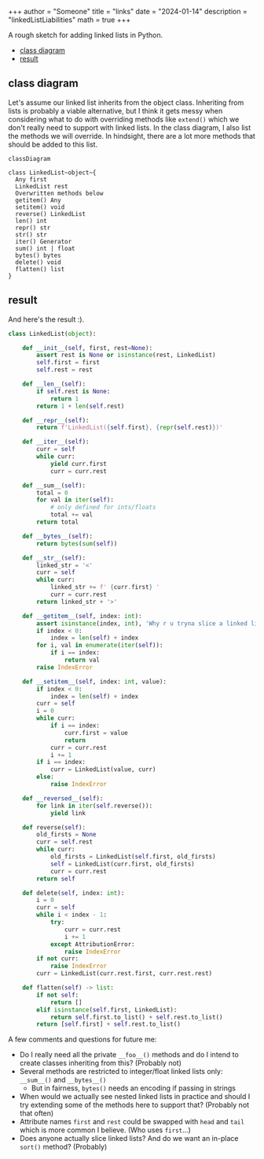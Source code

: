+++
author = "Someone"
title = "links"
date = "2024-01-14"
description = "linkedListLiabilities"
math = true
+++

A rough sketch for adding linked lists in Python.
<!--more-->

- [class diagram](#class-diagram)
- [result](#result)

## class diagram

Let's assume our linked list inherits from the object class. Inheriting from lists is probably a viable alternative, but I think it gets messy when considering what to do with overriding methods like `extend()` which we don't really need to support with linked lists. In the class diagram, I also list the methods we will override. In hindsight, there are a lot more methods that should be added to this list.

```mermaid 
classDiagram

class LinkedList~object~{
  Any first
  LinkedList rest
  Overwritten methods below
  getitem() Any
  setitem() void
  reverse() LinkedList
  len() int
  repr() str
  str() str
  iter() Generator
  sum() int | float
  bytes() bytes
  delete() void
  flatten() list
}
```

## result

And here's the result :). 

```python
class LinkedList(object):

    def __init__(self, first, rest=None):
        assert rest is None or isinstance(rest, LinkedList)
        self.first = first
        self.rest = rest

    def __len__(self):
        if self.rest is None:
            return 1
        return 1 + len(self.rest)

    def __repr__(self):
        return f'LinkedList({self.first}, {repr(self.rest)})'

    def __iter__(self):
        curr = self
        while curr:
            yield curr.first
            curr = curr.rest

    def __sum__(self):
        total = 0
        for val in iter(self):
            # only defined for ints/floats
            total += val
        return total

    def __bytes__(self):
        return bytes(sum(self))

    def __str__(self):
        linked_str = '<'
        curr = self
        while curr:
            linked_str += f' {curr.first} '
            curr = curr.rest
        return linked_str + '>'

    def __getitem__(self, index: int):
        assert isinstance(index, int), 'Why r u tryna slice a linked list?'
        if index < 0:
            index = len(self) + index
        for i, val in enumerate(iter(self)):
            if i == index:
                return val
        raise IndexError

    def __setitem__(self, index: int, value):
        if index < 0:
            index = len(self) + index
        curr = self
        i = 0
        while curr:
            if i == index:
                curr.first = value
                return
            curr = curr.rest
            i += 1
        if i == index:
            curr = LinkedList(value, curr)
        else:
            raise IndexError

    def __reversed__(self):
        for link in iter(self.reverse()):
            yield link

    def reverse(self):
        old_firsts = None
        curr = self.rest
        while curr:
            old_firsts = LinkedList(self.first, old_firsts)
            self = LinkedList(curr.first, old_firsts)
            curr = curr.rest
        return self

    def delete(self, index: int):
        i = 0
        curr = self
        while i < index - 1:
            try:
                curr = curr.rest
                i += 1
            except AttributionError:
                raise IndexError
        if not curr:
            raise IndexError
        curr = LinkedList(curr.rest.first, curr.rest.rest)

    def flatten(self) -> list:
        if not self:
            return []
        elif isinstance(self.first, LinkedList):
            return self.first.to_list() + self.rest.to_list()
        return [self.first] + self.rest.to_list()

```

A few comments and questions for future me:

- Do I really need all the private `__foo__()` methods and do I intend to create classes inheriting from this? (Probably not)
- Several methods are restricted to integer/float linked lists only: `__sum__()` and `__bytes__()`
  - But in fairness, `bytes()` needs an encoding if passing in strings
- When would we actually see nested linked lists in practice and should I try extending some of the methods here to support that? (Probably not that often)
- Attribute names `first` and `rest` could be swapped with `head` and `tail` which is more common I believe. (Who uses `first`...)
- Does anyone actually slice linked lists? And do we want an in-place `sort()` method? (Probably)